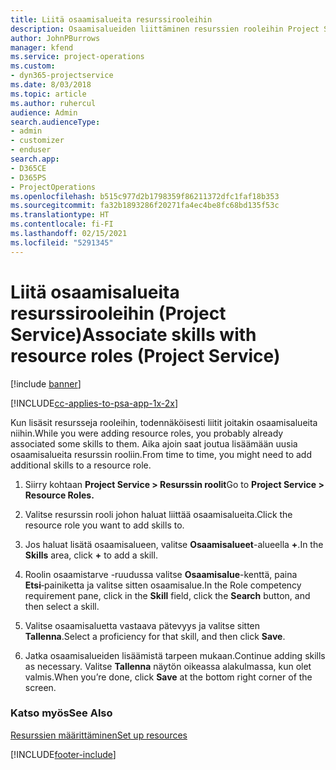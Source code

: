 ```yaml
---
title: Liitä osaamisalueita resurssirooleihin
description: Osaamisalueiden liittäminen resurssien rooleihin Project Servicessä
author: JohnPBurrows
manager: kfend
ms.service: project-operations
ms.custom:
- dyn365-projectservice
ms.date: 8/03/2018
ms.topic: article
ms.author: ruhercul
audience: Admin
search.audienceType:
- admin
- customizer
- enduser
search.app:
- D365CE
- D365PS
- ProjectOperations
ms.openlocfilehash: b515c977d2b1798359f86211372dfc1faf18b353
ms.sourcegitcommit: fa32b1893286f20271fa4ec4be8fc68bd135f53c
ms.translationtype: HT
ms.contentlocale: fi-FI
ms.lasthandoff: 02/15/2021
ms.locfileid: "5291345"
---
```

# <a name="associate-skills-with-resource-roles-project-service"></a><span data-ttu-id="1b4ae-103">Liitä osaamisalueita resurssirooleihin (Project Service)</span><span class="sxs-lookup"><span data-stu-id="1b4ae-103">Associate skills with resource roles (Project Service)</span></span>

[!include [banner](../includes/psa-now-project-operations.md)]

[!INCLUDE[cc-applies-to-psa-app-1x-2x](../includes/cc-applies-to-psa-app-1x-2x.md)]

<span data-ttu-id="1b4ae-104">Kun lisäsit resursseja rooleihin, todennäköisesti liitit joitakin osaamisalueita niihin.</span><span class="sxs-lookup"><span data-stu-id="1b4ae-104">While you were adding resource roles, you probably already associated some skills to them.</span></span> <span data-ttu-id="1b4ae-105">Aika ajoin saat joutua lisäämään uusia osaamisalueita resurssin rooliin.</span><span class="sxs-lookup"><span data-stu-id="1b4ae-105">From time to time, you might need to add additional skills to a resource role.</span></span>  
  
1.  <span data-ttu-id="1b4ae-106">Siirry kohtaan **Project Service > Resurssin roolit**</span><span class="sxs-lookup"><span data-stu-id="1b4ae-106">Go to **Project Service > Resource Roles.**</span></span>  
  
2.  <span data-ttu-id="1b4ae-107">Valitse resurssin rooli johon haluat liittää osaamisalueita.</span><span class="sxs-lookup"><span data-stu-id="1b4ae-107">Click the resource role you want to add skills to.</span></span>  
  
3.  <span data-ttu-id="1b4ae-108">Jos haluat lisätä osaamisalueen, valitse **Osaamisalueet**-alueella **+**.</span><span class="sxs-lookup"><span data-stu-id="1b4ae-108">In the **Skills** area, click **+** to add a skill.</span></span>  
  
4.  <span data-ttu-id="1b4ae-109">Roolin osaamistarve -ruudussa valitse **Osaamisalue**-kenttä, paina **Etsi**‑painiketta ja valitse sitten osaamisalue.</span><span class="sxs-lookup"><span data-stu-id="1b4ae-109">In the Role competency requirement pane, click in the **Skill** field, click the **Search** button,  and then select a skill.</span></span>  
  
5.  <span data-ttu-id="1b4ae-110">Valitse osaamisaluetta vastaava pätevyys ja valitse sitten **Tallenna**.</span><span class="sxs-lookup"><span data-stu-id="1b4ae-110">Select a proficiency for that skill, and then click **Save**.</span></span>  
  
6.  <span data-ttu-id="1b4ae-111">Jatka osaamisalueiden lisäämistä tarpeen mukaan.</span><span class="sxs-lookup"><span data-stu-id="1b4ae-111">Continue adding skills as necessary.</span></span> <span data-ttu-id="1b4ae-112">Valitse **Tallenna** näytön oikeassa alakulmassa, kun olet valmis.</span><span class="sxs-lookup"><span data-stu-id="1b4ae-112">When you’re done, click **Save** at the bottom right corner of the screen.</span></span>  
  
### <a name="see-also"></a><span data-ttu-id="1b4ae-113">Katso myös</span><span class="sxs-lookup"><span data-stu-id="1b4ae-113">See Also</span></span>  
 [<span data-ttu-id="1b4ae-114">Resurssien määrittäminen</span><span class="sxs-lookup"><span data-stu-id="1b4ae-114">Set up resources</span></span>](../psa/set-up-resources.md)


[!INCLUDE[footer-include](../includes/footer-banner.md)]
